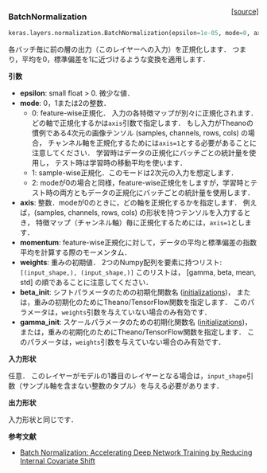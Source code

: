 <span style="float:right;">[[source]](https://github.com/fchollet/keras/blob/master/keras/layers/normalization.py#L6)</span>
### BatchNormalization

```python
keras.layers.normalization.BatchNormalization(epsilon=1e-05, mode=0, axis=-1, momentum=0.99, weights=None, beta_init='zero', gamma_init='one')
```

各バッチ毎に前の層の出力（このレイヤーへの入力）を正規化します．
つまり，平均を0，標準偏差を1に近づけるような変換を適用します．

__引数__

- __epsilon__: small float > 0. 微少な値．
- __mode__: 0，1または2の整数．
    - 0: feature-wise正規化．
       入力の各特徴マップが別々に正規化されます．どの軸で正規化するかは`axis`引数で指定します．
       もし入力がTheanoの慣例である4次元の画像テンソル (samples, channels, rows, cols) の場合，
       チャンネル軸を正規化するためには`axis=1`とする必要があることに注意してください．
       学習時はデータの正規化にバッチごとの統計量を使用し， テスト時は学習時の移動平均を使います．
    - 1: sample-wise正規化．このモードは2次元の入力を想定します．
    - 2: modeが0の場合と同様，feature-wise正規化をしますが，学習時とテスト時の両方ともデータの正規化にバッチごとの統計量を使用します．
- __axis__: 整数．modeが0のときに，どの軸を正規化するかを指定します．
    例えば，(samples, channels, rows, cols) の形状を持つテンソルを入力するとき，
    特徴マップ（チャンネル軸）毎に正規化するためには，`axis=1`とします．
- __momentum__: feature-wise正規化に対して，データの平均と標準偏差の指数平均を計算する際のモーメンタム．
- __weights__: 重みの初期値．
    2つのNumpy配列を要素に持つリスト: `[(input_shape,), (input_shape,)]`
    このリストは， [gamma, beta, mean, std] の順であることに注意してください．
- __beta_init__: シフトパラメータのための初期化関数名 ([initializations](../initializations.md))，
    または，重みの初期化のためにTheano/TensorFlow関数を指定します．
    このパラメータは，`weights`引数を与えていない場合のみ有効です．
- __gamma_init__: スケールパラメータのための初期化関数名 ([initializations](../initializations.md))，
    または，重みの初期化のためにTheano/TensorFlow関数を指定します．
    このパラメータは，`weights`引数を与えていない場合のみ有効です．

__入力形状__

任意．
このレイヤーがモデルの1番目のレイヤーとなる場合は，`input_shape`引数（サンプル軸を含まない整数のタプル）を与える必要があります．

__出力形状__

入力形状と同じです．

__参考文献__

- [Batch Normalization: Accelerating Deep Network Training by Reducing Internal Covariate Shift](http://jmlr.org/proceedings/papers/v37/ioffe15.html)
